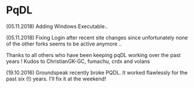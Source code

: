 # PqDL

(05.11.2018) Adding Windows Executable..

(05.11.2018) Fixing Login after recent site changes since unfortunately none of the other forks seems to be active anymore ..

Thanks to all others who have been keeping pqDL working over the past years ! 
Kudos to ChristianGK-GC, fumachu, crdx and volans

(19.10.2016) Groundspeak recently broke PQDL. It worked flawlessly for the past six (!) years. I'll fix it at the weekend!
